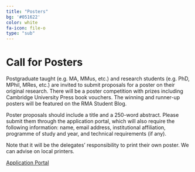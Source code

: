 ```yaml
---
title: "Posters"
bg: '#051622'
color: white
fa-icon: file-o
type: "sub"
---
```


# Call for Posters
Postgraduate taught (e.g. MA, MMus, etc.) and research students (e.g. PhD, MPhil, MRes, etc.) are invited to submit proposals for a poster on their original research. There will be a poster competition with prizes including Cambridge University Press book vouchers. The winning and runner-up posters will be featured on the RMA Student Blog.

Poster proposals should include a title and a 250-word abstract. Please submit them through the application portal, which will also require the following information: name, email address, institutional affiliation, programme of study and year, and technical requirements (if any).

Note that it will be the delegates’ responsibility to print their own poster. We can advise on local printers.

<div class="text-center">
<a href="https://forms.gle/Yf7m4unNjkNcoUta6" class="btn vspace btn-success mr-1" role="button"><i class="fa fa-arrow-right" aria-hidden="true"></i> Application Portal</a>
</div>